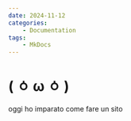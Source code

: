 ```yaml
---
date: 2024-11-12
categories:
    - Documentation
tags:
    - MkDocs
---
```


# ( ㆁ ω ㆁ )

oggi ho imparato come fare un sito 
